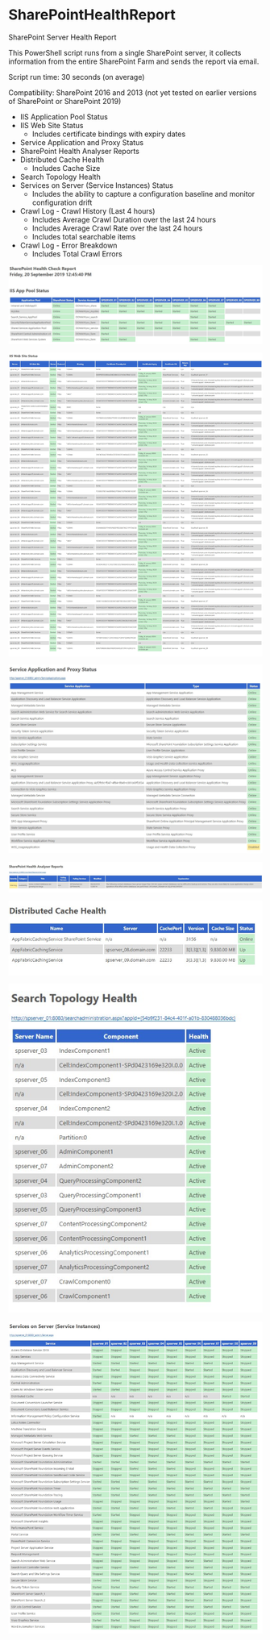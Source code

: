 # SharePointHealthReport
SharePoint Server Health Report

This PowerShell script runs from a single SharePoint server, it collects information from the entire SharePoint Farm and sends the report via email.

Script run time: 30 seconds (on average)

Compatibility: SharePoint 2016 and 2013 (not yet tested on earlier versions of SharePoint or SharePoint 2019)

- IIS Application Pool Status
- IIS Web Site Status
  - Includes certificate bindings with expiry dates
- Service Application and Proxy Status
- SharePoint Health Analyser Reports
- Distributed Cache Health
  - Includes Cache Size
- Search Topology Health
- Services on Server (Service Instances) Status
  - Includes the ability to capture a configuration baseline and monitor configuration drift
- Crawl Log - Crawl History (Last 4 hours)
  - Includes Average Crawl Duration over the last 24 hours
  - Includes Average Crawl Rate over the last 24 hours
  - Includes total searchable items
- Crawl Log - Error Breakdown
  - Includes Total Crawl Errors


![IIS App Pool Status](/_images/IIS%20App%20Pool%20Status.jpg)

![IIS Web Site Status](/_images/IIS%20Web%20Site%20Status.jpg)

![Service Application and Proxy Status](/_images/Service%20Application%20and%20Proxy%20Status.jpg)

![SharePoint Health Analyser Reports](/_images/SharePoint%20Health%20Analyser%20Reports.jpg)

![Distributed Cache Health](/_images/Distributed%20Cache%20Health.jpg)

![Search Topology Health](/_images/Search%20Topology%20Health.jpg)

![Services on Server - Service Instances](/_images/Services%20on%20Server%20-%20Service%20Instances.jpg)


